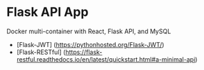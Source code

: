 # Flask API App
Docker multi-container with React, Flask API, and MySQL

* [Flask-JWT] (https://pythonhosted.org/Flask-JWT/)
* [Flask-RESTful] (https://flask-restful.readthedocs.io/en/latest/quickstart.html#a-minimal-api)
